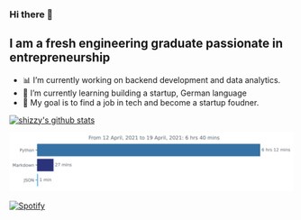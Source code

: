 ### Hi there 👋

## I am a fresh engineering graduate passionate in entrepreneurship
- :bar_chart: I’m currently working on backend development and data analytics.
- 🌱 I’m currently learning building a startup, German language
- :dart: My goal is to find a job in tech and become a startup foudner.

[![shizzy's github stats](https://github-readme-stats.vercel.app/api?username=shirzartenwer)](https://github.com/anuraghazra/github-readme-stats)


<!--START_SECTION:waka-->
<img src="https://github.com/shirzartenwer/shirzartenwer/blob/master/images/stat.svg" alt="Shirzart's WakaTime Activity"/>
<!--END_SECTION:waka-->

[![Spotify](https://spotify-on-github-git-master.shirzartenwer.vercel.app/api/spotify)](https://open.spotify.com/user/21j6s322bjrhxlx67pyzkc4ki)
